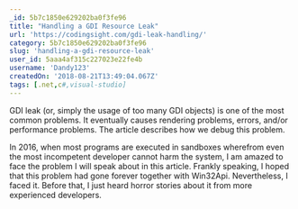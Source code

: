 ```yaml
---
_id: 5b7c1850e629202ba0f3fe96
title: "Handling a GDI Resource Leak"
url: 'https://codingsight.com/gdi-leak-handling/'
category: 5b7c1850e629202ba0f3fe96
slug: 'handling-a-gdi-resource-leak'
user_id: 5aaa4af315c227023e22fe4b
username: 'Dandy123'
createdOn: '2018-08-21T13:49:04.067Z'
tags: [.net,c#,visual-studio]
---
```


GDI leak (or, simply the usage of too many GDI objects) is one of the most common problems. It eventually causes rendering problems, errors, and/or performance problems. The article describes how we debug this problem.

In 2016, when most programs are executed in sandboxes wherefrom even the most incompetent developer cannot harm the system, I am amazed to face the problem I will speak about in this article. Frankly speaking, I hoped that this problem had gone forever together with Win32Api. Nevertheless, I faced it. Before that, I just heard horror stories about it from more experienced developers.
